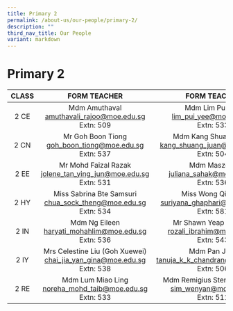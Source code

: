 ```yaml
---
title: Primary 2
permalink: /about-us/our-people/primary-2/
description: ""
third_nav_title: Our People
variant: markdown
---
```

# Primary 2

| CLASS |                                      FORM TEACHER                                      |                               FORM TEACHER                               |
|:-----:|:-------------------------------:|:----------------------------------------:|
|  2 CE |Mdm Amuthaval<br>[amuthavali_rajoo@moe.edu.sg](mailto:amuthavali_rajoo@moe.edu.sg)<br>Extn: 509             |Mdm Lim Pui Yee<br>[lim_pui_yee@moe.edu.sg](mailto:lim_pui_yee@moe.edu.sg)<br>Extn: 533    |
|  2 CN |Mr Goh Boon Tiong<br>[goh_boon_tiong@moe.edu.sg](mailto:goh_boon_tiong@moe.edu.sg)<br>Extn: 537             | Mdm Kang Shuang Juan <br>[kang_shuang_juan@moe.edu.sg](mailto:kang_shuang_juan@moe.edu.sg)<br>Extn: 504          |
|  2 EE |Mr Mohd Faizal Razak<br>[jolene_tan_ying_jun@moe.edu.sg](mailto:jolene_tan_ying_jun@moe.edu.sg)<br>Extn: 531       | Mdm Maszelin<br>[juliana_sahak@moe.edu.sg](mailto:juliana_sahak@moe.edu.sg)<br>Extn: 536 |
|  2 HY | Miss Sabrina Bte Samsuri<br>[chua_sock_theng@moe.edu.sg](mailto:chua_sock_theng@moe.edu.sg)<br>Extn: 534 |Miss Wong Qiu Yan<br>[suriyana_ghaphari@moe.edu.sg](mailto:suriyana_ghaphari@moe.edu.sg)<br>Extn: 581 |
|  2 IN | Mdm Ng Eileen <br>[haryati_mohahlim@moe.edu.sg](mailto:haryati_mohahlim@moe.edu.sg)<br>Extn: 536        |  Mr Shawn Yeap Wen Bin <br>[rozali_ibrahim@moe.edu.sg](mailto:rozali_ibrahim@moe.edu.sg)<br>Extn: 543    |
|  2 IY |  Mrs Celestine Liu (Goh Xuewei)<br>[chai_jia_yan_gina@moe.edu.sg](mailto:chai_jia_yan_gina@moe.edu.sg)<br>Extn: 538         |       Mdm Pan JiaYi<br>[tanuja_k_k_chandran@moe.edu.sg](mailto:tanuja_k_k_chandran@moe.edu.sg)<br>Extn: 506       |
|  2 RE |Mdm Lum Miao Ling<br>[noreha_mohd_taib@moe.edu.sg](mailto:noreha_mohd_taib@moe.edu.sg)<br>Extn: 533                 |Mdm Remigius Sterina Victoria<br>[sim_wenyan@moe.edu.sg](mailto:sim_wen_yan@moe.edu.sg)<br>Extn: 511 |